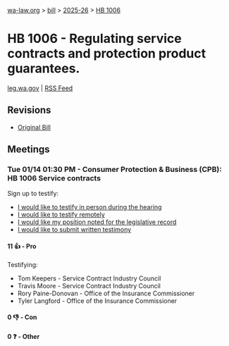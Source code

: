 [wa-law.org](/) > [bill](/bill/) > [2025-26](/bill/2025-26/) > [HB 1006](/bill/2025-26/hb/1006/)

# HB 1006 - Regulating service contracts and protection product guarantees.
[leg.wa.gov](https://app.leg.wa.gov/billsummary?BillNumber=1006&Year=2025&Initiative=false) | [RSS Feed](./rss.xml)

## Revisions
* [Original Bill](1/)

## Meetings
### Tue 01/14 01:30 PM - Consumer Protection & Business (CPB): HB 1006 Service contracts
Sign up to testify:
* [I would like to testify in person during the hearing](https://app.leg.wa.gov/csi/Testifier/Add?chamber=House&mId=32416&aId=161234&caId=24639&tId=1)
* [I would like to testify remotely](https://app.leg.wa.gov/csi/Testifier/Add?chamber=House&mId=32416&aId=161234&caId=24639&tId=2)
* [I would like my position noted for the legislative record](https://app.leg.wa.gov/csi/Testifier/Add?chamber=House&mId=32416&aId=161234&caId=24639&tId=3)
* [I would like to submit written testimony](https://app.leg.wa.gov/csi/Testifier/Add?chamber=House&mId=32416&aId=161234&caId=24639&tId=4)

#### 11 👍 - Pro
Testifying:
* Tom Keepers - Service Contract Industry Council
* Travis Moore - Service Contract Industry Council
* Rory Paine-Donovan - Office of the Insurance Commissioner
* Tyler Langford - Office of the Insurance Commissioner

#### 0 👎 - Con

#### 0 ❓ - Other
